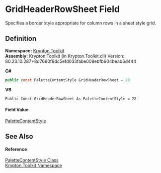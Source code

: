 # GridHeaderRowSheet Field


Specifies a border style appropriate for column rows in a sheet style grid.



## Definition
**Namespace:** <a href="79d2eac2-21f4-54ff-7552-b20c33c30600.md">Krypton.Toolkit</a>  
**Assembly:** Krypton.Toolkit (in Krypton.Toolkit.dll) Version: 80.23.10.287+8d7660f9dc5efd033fabe008ebfb904beab6d444

**C#**
``` C#
public const PaletteContentStyle GridHeaderRowSheet = 28
```
**VB**
``` VB
Public Const GridHeaderRowSheet As PaletteContentStyle = 28
```



#### Field Value
<a href="e51bbd11-7fb5-8388-9a31-63383b173303.md">PaletteContentStyle</a>

## See Also


#### Reference
<a href="e51bbd11-7fb5-8388-9a31-63383b173303.md">PaletteContentStyle Class</a>  
<a href="79d2eac2-21f4-54ff-7552-b20c33c30600.md">Krypton.Toolkit Namespace</a>  
